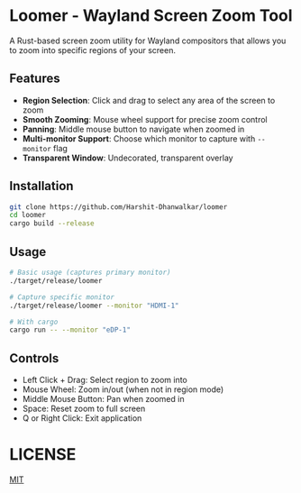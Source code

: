 # Loomer - Wayland Screen Zoom Tool

A Rust-based screen zoom utility for Wayland compositors that allows you to zoom into specific regions of your screen.

## Features

- **Region Selection**: Click and drag to select any area of the screen to zoom
- **Smooth Zooming**: Mouse wheel support for precise zoom control
- **Panning**: Middle mouse button to navigate when zoomed in
- **Multi-monitor Support**: Choose which monitor to capture with `--monitor` flag
- **Transparent Window**: Undecorated, transparent overlay

## Installation

```bash
git clone https://github.com/Harshit-Dhanwalkar/loomer
cd loomer
cargo build --release
```

## Usage

```bash
# Basic usage (captures primary monitor)
./target/release/loomer

# Capture specific monitor
./target/release/loomer --monitor "HDMI-1"

# With cargo
cargo run -- --monitor "eDP-1"
```

## Controls

- Left Click + Drag: Select region to zoom into
- Mouse Wheel: Zoom in/out (when not in region mode)
- Middle Mouse Button: Pan when zoomed in
- Space: Reset zoom to full screen
- Q or Right Click: Exit application

# LICENSE

[MIT](LICENSE)
